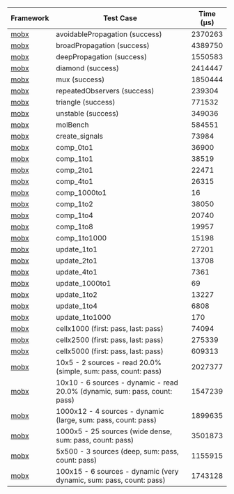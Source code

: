 | Framework | Test Case | Time (μs) |
| --- | --- | --- |
| [mobx](https://github.com/mobxjs/mobx.dart) | avoidablePropagation (success) | 2370263 |
| [mobx](https://github.com/mobxjs/mobx.dart) | broadPropagation (success) | 4389750 |
| [mobx](https://github.com/mobxjs/mobx.dart) | deepPropagation (success) | 1550583 |
| [mobx](https://github.com/mobxjs/mobx.dart) | diamond (success) | 2414447 |
| [mobx](https://github.com/mobxjs/mobx.dart) | mux (success) | 1850444 |
| [mobx](https://github.com/mobxjs/mobx.dart) | repeatedObservers (success) | 239304 |
| [mobx](https://github.com/mobxjs/mobx.dart) | triangle (success) | 771532 |
| [mobx](https://github.com/mobxjs/mobx.dart) | unstable (success) | 349036 |
| [mobx](https://github.com/mobxjs/mobx.dart) | molBench | 584551 |
| [mobx](https://github.com/mobxjs/mobx.dart) | create_signals | 73984 |
| [mobx](https://github.com/mobxjs/mobx.dart) | comp_0to1 | 36900 |
| [mobx](https://github.com/mobxjs/mobx.dart) | comp_1to1 | 38519 |
| [mobx](https://github.com/mobxjs/mobx.dart) | comp_2to1 | 22471 |
| [mobx](https://github.com/mobxjs/mobx.dart) | comp_4to1 | 26315 |
| [mobx](https://github.com/mobxjs/mobx.dart) | comp_1000to1 | 16 |
| [mobx](https://github.com/mobxjs/mobx.dart) | comp_1to2 | 38050 |
| [mobx](https://github.com/mobxjs/mobx.dart) | comp_1to4 | 20740 |
| [mobx](https://github.com/mobxjs/mobx.dart) | comp_1to8 | 19957 |
| [mobx](https://github.com/mobxjs/mobx.dart) | comp_1to1000 | 15198 |
| [mobx](https://github.com/mobxjs/mobx.dart) | update_1to1 | 27201 |
| [mobx](https://github.com/mobxjs/mobx.dart) | update_2to1 | 13708 |
| [mobx](https://github.com/mobxjs/mobx.dart) | update_4to1 | 7361 |
| [mobx](https://github.com/mobxjs/mobx.dart) | update_1000to1 | 69 |
| [mobx](https://github.com/mobxjs/mobx.dart) | update_1to2 | 13227 |
| [mobx](https://github.com/mobxjs/mobx.dart) | update_1to4 | 6808 |
| [mobx](https://github.com/mobxjs/mobx.dart) | update_1to1000 | 170 |
| [mobx](https://github.com/mobxjs/mobx.dart) | cellx1000 (first: pass, last: pass) | 74094 |
| [mobx](https://github.com/mobxjs/mobx.dart) | cellx2500 (first: pass, last: pass) | 275339 |
| [mobx](https://github.com/mobxjs/mobx.dart) | cellx5000 (first: pass, last: pass) | 609313 |
| [mobx](https://github.com/mobxjs/mobx.dart) | 10x5 - 2 sources - read 20.0% (simple, sum: pass, count: pass) | 2027377 |
| [mobx](https://github.com/mobxjs/mobx.dart) | 10x10 - 6 sources - dynamic - read 20.0% (dynamic, sum: pass, count: pass) | 1547239 |
| [mobx](https://github.com/mobxjs/mobx.dart) | 1000x12 - 4 sources - dynamic (large, sum: pass, count: pass) | 1899635 |
| [mobx](https://github.com/mobxjs/mobx.dart) | 1000x5 - 25 sources (wide dense, sum: pass, count: pass) | 3501873 |
| [mobx](https://github.com/mobxjs/mobx.dart) | 5x500 - 3 sources (deep, sum: pass, count: pass) | 1155915 |
| [mobx](https://github.com/mobxjs/mobx.dart) | 100x15 - 6 sources - dynamic (very dynamic, sum: pass, count: pass) | 1743128 |
